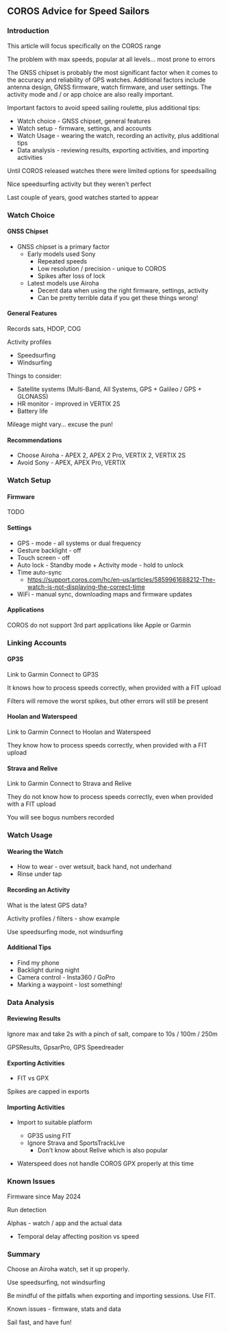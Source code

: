 ## COROS Advice for Speed Sailors

### Introduction

This article will focus specifically on the COROS range

The problem with max speeds, popular at all levels... most prone to errors

The GNSS chipset is probably the most significant factor when it comes to the accuracy and reliability of GPS watches. Additional factors include antenna design, GNSS firmware, watch firmware, and user settings. The activity mode and / or app choice are also really important.

Important factors to avoid speed sailing roulette, plus additional tips:

- Watch choice - GNSS chipset, general features
- Watch setup - firmware, settings, and accounts
- Watch Usage - wearing the watch, recording an activity, plus additional tips
- Data analysis - reviewing results, exporting activities, and importing activities

Until COROS released watches there were limited options for speedsailing

Nice speedsurfing activity but they weren't perfect

Last couple of years, good watches started to appear



### Watch Choice

#### GNSS Chipset

- GNSS chipset is a primary factor
  - Early models used Sony
    - Repeated speeds
    - Low resolution / precision - unique to COROS
    - Spikes after loss of lock
  - Latest models use Airoha
    - Decent data when using the right firmware, settings, activity
    - Can be pretty  terrible data if you get these things wrong!

#### General Features

Records sats, HDOP, COG

Activity profiles

- Speedsurfing
- Windsurfing

Things to consider:

- Satellite systems (Multi-Band, All Systems, GPS + Galileo / GPS + GLONASS)
- HR monitor - improved in VERTIX 2S
- Battery life

Mileage might vary... excuse the pun!

#### Recommendations

- Choose Airoha - APEX 2, APEX 2 Pro, VERTIX 2, VERTIX 2S
- Avoid Sony - APEX, APEX Pro, VERTIX



### Watch Setup

#### Firmware

TODO

#### Settings

- GPS - mode - all systems or dual frequency
- Gesture backlight - off
- Touch screen - off
- Auto lock - Standby mode + Activity mode - hold to unlock
- Time auto-sync
  - https://support.coros.com/hc/en-us/articles/5859961688212-The-watch-is-not-displaying-the-correct-time
- WiFi - manual sync, downloading maps and firmware updates

#### Applications

COROS do not support 3rd part applications like Apple or Garmin



### Linking Accounts

#### GP3S

Link to Garmin Connect to GP3S

It knows how to process speeds correctly, when provided with  a FIT upload

Filters will remove the worst spikes, but other errors will still be present

#### Hoolan and Waterspeed

Link to Garmin Connect to Hoolan and Waterspeed

They know how to process speeds correctly, when provided with  a FIT upload



#### Strava and Relive

Link to Garmin Connect to Strava and Relive

They do not know how to process speeds correctly, even when provided with  a FIT upload

You will see bogus numbers recorded



### Watch Usage

#### Wearing the Watch

- How to wear - over wetsuit, back hand, not underhand
- Rinse under tap

#### Recording an Activity

What is the latest GPS data?

Activity profiles / filters - show example

Use speedsurfing mode, not windsurfing

#### Additional Tips

- Find my phone
- Backlight during night
- Camera control - Insta360 / GoPro
- Marking a waypoint - lost something!



### Data Analysis

#### Reviewing Results

Ignore max and take 2s with a pinch of salt, compare to 10s / 100m / 250m

GPSResults, GpsarPro, GPS Speedreader

#### Exporting Activities

- FIT vs GPX

Spikes are capped in exports

#### Importing Activities

- Import to suitable platform
  - GP3S using FIT
  - Ignore Strava and SportsTrackLive
    - Don't know about Relive which is also popular

- Waterspeed does not handle COROS GPX properly at this time



### Known Issues

Firmware since May 2024

Run detection

Alphas - watch / app and the actual data

- Temporal delay affecting position vs speed



### Summary

Choose an Airoha watch, set it up properly.

Use speedsurfing, not windsurfing

Be mindful of the pitfalls when exporting and importing sessions. Use FIT.

Known issues - firmware, stats and data

Sail fast, and have fun!
